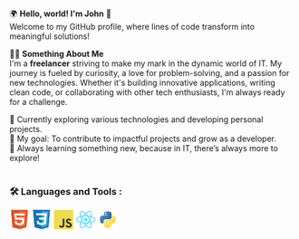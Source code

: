 🌍 <strong>Hello, world! I'm John</strong> 👋 <br>
Welcome to my GitHub profile, where lines of code transform into meaningful solutions! <br> 

👨‍💻 <b>Something About Me</b> <br>
I'm a <b>freelancer</b> striving to make my mark in the dynamic world of IT. My journey is fueled by curiosity, a love for problem-solving, and a passion for new technologies. Whether it's building innovative applications, writing clean code, or collaborating with other tech enthusiasts, I'm always ready for a challenge. <br> 

💼 Currently exploring various technologies and developing personal projects.  <br>
🎯 My goal: To contribute to impactful projects and grow as a developer.  <br>
🌱 Always learning something new, because in IT, there’s always more to explore!  <br> <br>
### :hammer_and_wrench: Languages and Tools :
<div>
<img src="https://github.com/devicons/devicon/blob/master/icons/html5/html5-original.svg" height="35px" width="35px">
<img src="https://github.com/devicons/devicon/blob/master/icons/css3/css3-original.svg" height="35px" width="35px">
<img src="https://github.com/devicons/devicon/blob/master/icons/javascript/javascript-original.svg" height="35px" width="35px">
<img src="https://github.com/devicons/devicon/blob/master/icons/react/react-original.svg" height="35px" width="35px">
<img src="https://github.com/devicons/devicon/blob/master/icons/python/python-original.svg" height="35px" width="35px">
</div>

